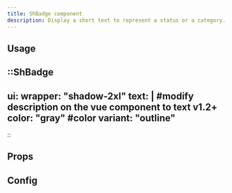 ```yaml
---
title: ShBadge component
description: Display a short text to represent a status or a category.
---
```


## Usage


::ShBadge
---
ui:
    wrapper: "shadow-2xl"
text: | #modify description on the vue component to text
    v1.2+
color: "gray" #color
variant: "outline"
---
::

## Props


## Config


